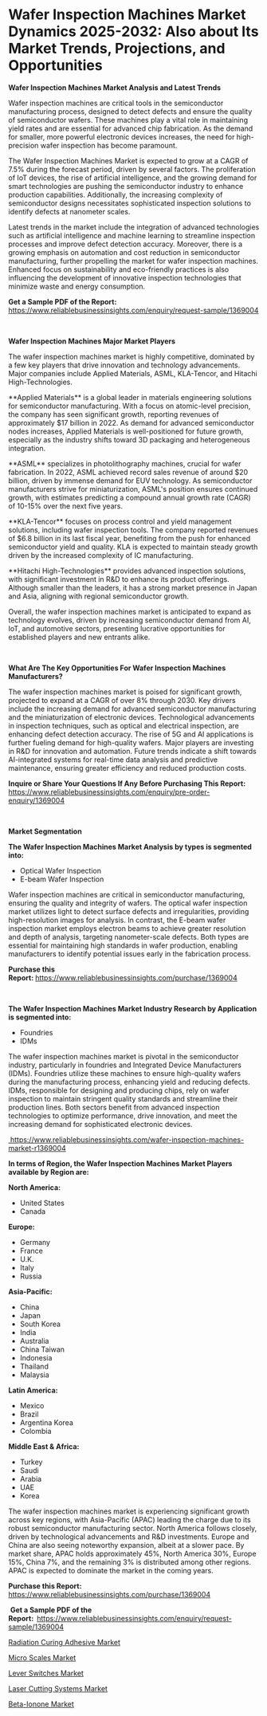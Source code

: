 <p><h1>Wafer Inspection Machines Market Dynamics 2025-2032: Also about Its Market Trends, Projections, and Opportunities</h1></p><p><strong>Wafer Inspection Machines Market Analysis and Latest Trends</strong></p>
<p><p>Wafer inspection machines are critical tools in the semiconductor manufacturing process, designed to detect defects and ensure the quality of semiconductor wafers. These machines play a vital role in maintaining yield rates and are essential for advanced chip fabrication. As the demand for smaller, more powerful electronic devices increases, the need for high-precision wafer inspection has become paramount.</p><p>The Wafer Inspection Machines Market is expected to grow at a CAGR of 7.5% during the forecast period, driven by several factors. The proliferation of IoT devices, the rise of artificial intelligence, and the growing demand for smart technologies are pushing the semiconductor industry to enhance production capabilities. Additionally, the increasing complexity of semiconductor designs necessitates sophisticated inspection solutions to identify defects at nanometer scales.</p><p>Latest trends in the market include the integration of advanced technologies such as artificial intelligence and machine learning to streamline inspection processes and improve defect detection accuracy. Moreover, there is a growing emphasis on automation and cost reduction in semiconductor manufacturing, further propelling the market for wafer inspection machines. Enhanced focus on sustainability and eco-friendly practices is also influencing the development of innovative inspection technologies that minimize waste and energy consumption.</p></p>
<p><strong>Get a Sample PDF of the Report:&nbsp;</strong> <a href="https://www.reliablebusinessinsights.com/enquiry/request-sample/1369004?utm_campaign=1873&utm_medium=2&utm_source=Github&utm_content=ia&utm_term=22032025&utm_id=wafer-inspection-machines">https://www.reliablebusinessinsights.com/enquiry/request-sample/1369004</a></p>
<p>&nbsp;</p>
<p><strong>Wafer Inspection Machines Major Market Players</strong></p>
<p><p>The wafer inspection machines market is highly competitive, dominated by a few key players that drive innovation and technology advancements. Major companies include Applied Materials, ASML, KLA-Tencor, and Hitachi High-Technologies.</p><p>**Applied Materials** is a global leader in materials engineering solutions for semiconductor manufacturing. With a focus on atomic-level precision, the company has seen significant growth, reporting revenues of approximately $17 billion in 2022. As demand for advanced semiconductor nodes increases, Applied Materials is well-positioned for future growth, especially as the industry shifts toward 3D packaging and heterogeneous integration.</p><p>**ASML** specializes in photolithography machines, crucial for wafer fabrication. In 2022, ASML achieved record sales revenue of around $20 billion, driven by immense demand for EUV technology. As semiconductor manufacturers strive for miniaturization, ASML's position ensures continued growth, with estimates predicting a compound annual growth rate (CAGR) of 10-15% over the next five years.</p><p>**KLA-Tencor** focuses on process control and yield management solutions, including wafer inspection tools. The company reported revenues of $6.8 billion in its last fiscal year, benefiting from the push for enhanced semiconductor yield and quality. KLA is expected to maintain steady growth driven by the increased complexity of IC manufacturing.</p><p>**Hitachi High-Technologies** provides advanced inspection solutions, with significant investment in R&D to enhance its product offerings. Although smaller than the leaders, it has a strong market presence in Japan and Asia, aligning with regional semiconductor growth.</p><p>Overall, the wafer inspection machines market is anticipated to expand as technology evolves, driven by increasing semiconductor demand from AI, IoT, and automotive sectors, presenting lucrative opportunities for established players and new entrants alike.</p></p>
<p>&nbsp;</p>
<p><strong>What Are The Key Opportunities For Wafer Inspection Machines Manufacturers?</strong></p>
<p><p>The wafer inspection machines market is poised for significant growth, projected to expand at a CAGR of over 8% through 2030. Key drivers include the increasing demand for advanced semiconductor manufacturing and the miniaturization of electronic devices. Technological advancements in inspection techniques, such as optical and electrical inspection, are enhancing defect detection accuracy. The rise of 5G and AI applications is further fueling demand for high-quality wafers. Major players are investing in R&D for innovation and automation. Future trends indicate a shift towards AI-integrated systems for real-time data analysis and predictive maintenance, ensuring greater efficiency and reduced production costs.</p></p>
<p><strong>Inquire or Share Your Questions If Any Before Purchasing This Report:</strong> <a href="https://www.reliablebusinessinsights.com/enquiry/pre-order-enquiry/1369004?utm_campaign=1873&utm_medium=2&utm_source=Github&utm_content=ia&utm_term=22032025&utm_id=wafer-inspection-machines">https://www.reliablebusinessinsights.com/enquiry/pre-order-enquiry/1369004</a></p>
<p>&nbsp;</p>
<p><strong>Market Segmentation</strong></p>
<p><strong>The Wafer Inspection Machines Market Analysis by types is segmented into:</strong></p>
<p><ul><li>Optical Wafer Inspection</li><li>E-beam Wafer Inspection</li></ul></p>
<p><p>Wafer inspection machines are critical in semiconductor manufacturing, ensuring the quality and integrity of wafers. The optical wafer inspection market utilizes light to detect surface defects and irregularities, providing high-resolution images for analysis. In contrast, the E-beam wafer inspection market employs electron beams to achieve greater resolution and depth of analysis, targeting nanometer-scale defects. Both types are essential for maintaining high standards in wafer production, enabling manufacturers to identify potential issues early in the fabrication process.</p></p>
<p><strong>Purchase this Report:&nbsp;</strong><a href="https://www.reliablebusinessinsights.com/purchase/1369004?utm_campaign=1873&utm_medium=2&utm_source=Github&utm_content=ia&utm_term=22032025&utm_id=wafer-inspection-machines">https://www.reliablebusinessinsights.com/purchase/1369004</a></p>
<p>&nbsp;</p>
<p><strong>The Wafer Inspection Machines Market Industry Research by Application is segmented into:</strong></p>
<p><ul><li>Foundries</li><li>IDMs</li></ul></p>
<p><p>The wafer inspection machines market is pivotal in the semiconductor industry, particularly in foundries and Integrated Device Manufacturers (IDMs). Foundries utilize these machines to ensure high-quality wafers during the manufacturing process, enhancing yield and reducing defects. IDMs, responsible for designing and producing chips, rely on wafer inspection to maintain stringent quality standards and streamline their production lines. Both sectors benefit from advanced inspection technologies to optimize performance, drive innovation, and meet the increasing demand for sophisticated electronic devices.</p></p>
<p><a href="https://www.reliablebusinessinsights.com/wafer-inspection-machines-market-r1369004?utm_campaign=1873&utm_medium=2&utm_source=Github&utm_content=ia&utm_term=22032025&utm_id=wafer-inspection-machines">&nbsp;https://www.reliablebusinessinsights.com/wafer-inspection-machines-market-r1369004</a></p>
<p><strong>In terms of Region, the Wafer Inspection Machines Market Players available by Region are:</strong></p>
<p>
    <p> <strong> North America: </strong>
        <ul>
            <li>United States</li>
            <li>Canada</li>
        </ul>
        </p> 
    <p> <strong> Europe: </strong>
        <ul>
            <li>Germany</li>
            <li>France</li>
            <li>U.K.</li>
            <li>Italy</li>
            <li>Russia</li>
        </ul>
        </p> 
    <p> <strong> Asia-Pacific: </strong>
        <ul>
            <li>China</li>
            <li>Japan</li>
            <li>South Korea</li>
            <li>India</li>
            <li>Australia</li>
            <li>China Taiwan</li>
            <li>Indonesia</li>
            <li>Thailand</li>
            <li>Malaysia</li>
        </ul>
        </p> 
    <p> <strong> Latin America: </strong>
        <ul>
            <li>Mexico</li>
            <li>Brazil</li>
            <li>Argentina Korea</li>
            <li>Colombia</li>
        </ul>
        </p> 
    <p> <strong> Middle East & Africa: </strong>
        <ul>
            <li>Turkey</li>
            <li>Saudi</li>
            <li>Arabia</li>
            <li>UAE</li>
            <li>Korea</li>
        </ul>
    </p>
    </p>
<p><p>The wafer inspection machines market is experiencing significant growth across key regions, with Asia-Pacific (APAC) leading the charge due to its robust semiconductor manufacturing sector. North America follows closely, driven by technological advancements and R&D investments. Europe and China are also seeing noteworthy expansion, albeit at a slower pace. By market share, APAC holds approximately 45%, North America 30%, Europe 15%, China 7%, and the remaining 3% is distributed among other regions. APAC is expected to dominate the market in the coming years.</p></p>
<p><strong>Purchase this Report: </strong><a href="https://www.reliablebusinessinsights.com/purchase/1369004?utm_campaign=1873&utm_medium=2&utm_source=Github&utm_content=ia&utm_term=22032025&utm_id=wafer-inspection-machines">https://www.reliablebusinessinsights.com/purchase/1369004</a></p>
<p>&nbsp;<strong>Get a Sample PDF of the Report:&nbsp;&nbsp;</strong><a href="https://www.reliablebusinessinsights.com/enquiry/request-sample/1369004?utm_campaign=1873&utm_medium=2&utm_source=Github&utm_content=ia&utm_term=22032025&utm_id=wafer-inspection-machines">https://www.reliablebusinessinsights.com/enquiry/request-sample/1369004</a></p>
<p><strong></strong></p>
<p><p><a href="https://github.com/tauchzuazoli/Market-Research-Report-List-1/blob/main/radiation-curing-adhesive-market.md?utm_campaign=1873&utm_medium=2&utm_source=Github&utm_content=ia&utm_term=22032025&utm_id=wafer-inspection-machines">Radiation Curing Adhesive Market</a></p><p><a href="https://www.linkedin.com/pulse/trends-micro-scales-market-2025-2032-expected-growth-rate-a0awf?utm_campaign=1873&utm_medium=2&utm_source=Github&utm_content=ia&utm_term=22032025&utm_id=wafer-inspection-machines">Micro Scales Market</a></p><p><a href="https://www.linkedin.com/pulse/detailed-examination-lever-switches-market-size-projecting-9p7sf?utm_campaign=1873&utm_medium=2&utm_source=Github&utm_content=ia&utm_term=22032025&utm_id=wafer-inspection-machines">Lever Switches Market</a></p><p><a href="https://www.linkedin.com/pulse/understanding-supply-demand-dynamics-insights-from-laser-cutting-z2y5f?utm_campaign=1873&utm_medium=2&utm_source=Github&utm_content=ia&utm_term=22032025&utm_id=wafer-inspection-machines">Laser Cutting Systems Market</a></p><p><a href="https://github.com/abbasgwiltke/Market-Research-Report-List-1/blob/main/beta-ionone-market.md?utm_campaign=1873&utm_medium=2&utm_source=Github&utm_content=ia&utm_term=22032025&utm_id=wafer-inspection-machines">Beta-Ionone Market</a></p></p>